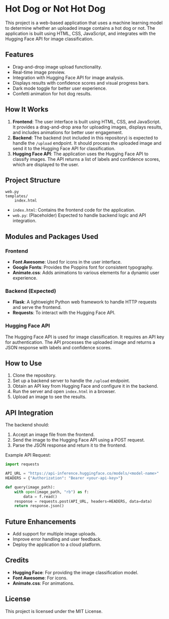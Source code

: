 # Hot Dog or Not Hot Dog

This project is a web-based application that uses a machine learning model to determine whether an uploaded image contains a hot dog or not. The application is built using HTML, CSS, JavaScript, and integrates with the Hugging Face API for image classification.

## Features
- Drag-and-drop image upload functionality.
- Real-time image preview.
- Integration with Hugging Face API for image analysis.
- Displays results with confidence scores and visual progress bars.
- Dark mode toggle for better user experience.
- Confetti animation for hot dog results.

## How It Works
1. **Frontend**: The user interface is built using HTML, CSS, and JavaScript. It provides a drag-and-drop area for uploading images, displays results, and includes animations for better user engagement.
2. **Backend**: The backend (not included in this repository) is expected to handle the `/upload` endpoint. It should process the uploaded image and send it to the Hugging Face API for classification.
3. **Hugging Face API**: The application uses the Hugging Face API to classify images. The API returns a list of labels and confidence scores, which are displayed to the user.

## Project Structure
```
web.py
templates/
    index.html
```
- `index.html`: Contains the frontend code for the application.
- `web.py`: (Placeholder) Expected to handle backend logic and API integration.

## Modules and Packages Used
### Frontend
- **Font Awesome**: Used for icons in the user interface.
- **Google Fonts**: Provides the Poppins font for consistent typography.
- **Animate.css**: Adds animations to various elements for a dynamic user experience.

### Backend (Expected)
- **Flask**: A lightweight Python web framework to handle HTTP requests and serve the frontend.
- **Requests**: To interact with the Hugging Face API.

### Hugging Face API
The Hugging Face API is used for image classification. It requires an API key for authentication. The API processes the uploaded image and returns a JSON response with labels and confidence scores.

## How to Use
1. Clone the repository.
2. Set up a backend server to handle the `/upload` endpoint.
3. Obtain an API key from Hugging Face and configure it in the backend.
4. Run the server and open `index.html` in a browser.
5. Upload an image to see the results.

## API Integration
The backend should:
1. Accept an image file from the frontend.
2. Send the image to the Hugging Face API using a POST request.
3. Parse the JSON response and return it to the frontend.

Example API Request:
```python
import requests

API_URL = "https://api-inference.huggingface.co/models/<model-name>"
HEADERS = {"Authorization": "Bearer <your-api-key>"}

def query(image_path):
    with open(image_path, "rb") as f:
        data = f.read()
    response = requests.post(API_URL, headers=HEADERS, data=data)
    return response.json()
```

## Future Enhancements
- Add support for multiple image uploads.
- Improve error handling and user feedback.
- Deploy the application to a cloud platform.

## Credits
- **Hugging Face**: For providing the image classification model.
- **Font Awesome**: For icons.
- **Animate.css**: For animations.

## License
This project is licensed under the MIT License.